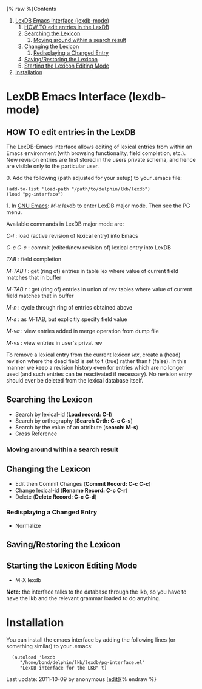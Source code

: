 {% raw %}Contents

1. [LexDB Emacs Interface
(lexdb-mode)](https://blog.inductorsoftware.com/docsproto/missing/LexDbEmacsInterface)
   1. [HOW TO edit entries in the
LexDB](https://blog.inductorsoftware.com/docsproto/missing/LexDbEmacsInterface)
   2. [Searching the Lexicon](https://blog.inductorsoftware.com/docsproto/missing/LexDbEmacsInterface)
      1. [Moving around within a search
result](https://blog.inductorsoftware.com/docsproto/missing/LexDbEmacsInterface)
   3. [Changing the Lexicon](https://blog.inductorsoftware.com/docsproto/missing/LexDbEmacsInterface)
      1. [Redisplaying a Changed
Entry](https://blog.inductorsoftware.com/docsproto/missing/LexDbEmacsInterface)
   4. [Saving/Restoring the Lexicon](https://blog.inductorsoftware.com/docsproto/missing/LexDbEmacsInterface)
   5. [Starting the Lexicon Editing
Mode](https://blog.inductorsoftware.com/docsproto/missing/LexDbEmacsInterface)
2. [Installation](https://blog.inductorsoftware.com/docsproto/missing/LexDbEmacsInterface)

# LexDB Emacs Interface (lexdb-mode)

## HOW TO edit entries in the LexDB

The LexDB-Emacs interface allows editing of lexical entries from within
an Emacs environment (with browsing functionality, field completion,
etc.). New revision entries are first stored in the users private
schema, and hence are visible only to the particular user.

0\. Add the following (path adjusted for your setup) to your .emacs
file:

    (add-to-list 'load-path "/path/to/delphin/lkb/lexdb")
    (load "pg-interface")

1\. In [GNU Emacs](http://www.gnu.org/software/emacs/emacs.html): *M-x
lexdb* to enter LexDB major mode. Then see the PG menu.

Available commands in LexDB major mode are:

*C-l* : load (active revision of lexical entry) into Emacs

*C-c C-c* : commit (edited/new revision of) lexical entry into LexDB

*TAB* : field completion

*M-TAB l* : get (ring of) entries in table lex where value of current
field matches that in buffer

*M-TAB r* : get (ring of) entries in union of rev tables where value of
current field matches that in buffer

*M-n* : cycle through ring of entries obtained above

*M-s* : as M-TAB, but explicitly specify field value

*M-va* : view entries added in merge operation from dump file

*M-vs* : view entries in user's privat rev

To remove a lexical entry from the current lexicon *lex*, create a
(head) revision where the dead field is set to t (true) rather than f
(false). In this manner we keep a revision history even for entries
which are no longer used (and such entries can be reactivated if
necessary). No revision entry should ever be deleted from the lexical
database itself.

## Searching the Lexicon

- Search by lexical-id (**Load record: C-l**)
- Search by orthography (**Search Orth: C-c C-s**)
- Search by the value of an attribute (**search: M-s**)
- Cross Reference

### Moving around within a search result

## Changing the Lexicon

- Edit then Commit Changes (**Commit Record: C-c C-c**)
- Change lexical-id (**Rename Record: C-c C-r**)
- Delete (**Delete Record: C-c C-d**)

### Redisplaying a Changed Entry

- Normalize

## Saving/Restoring the Lexicon

## Starting the Lexicon Editing Mode

- M-X lexdb

**Note:** the interface talks to the database through the lkb, so you
have to have the lkb and the relevant grammar loaded to do anything.

# Installation

You can install the emacs interface by adding the following lines (or
something similar) to your .emacs:

      (autoload 'lexdb 
         "/home/bond/delphin/lkb/lexdb/pg-interface.el" 
         "LexDB interface for the LKB" t)

Last update: 2011-10-09 by anonymous [[edit](https://github.com/delph-in/docs/wiki/LexDbEmacsInterface/_edit)]{% endraw %}